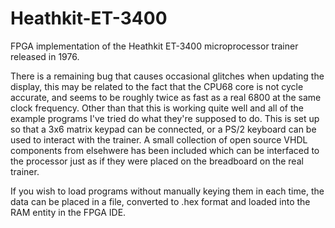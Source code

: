 # Heathkit-ET-3400
FPGA implementation of the Heathkit ET-3400 microprocessor trainer released in 1976.

There is a remaining bug that causes occasional glitches when updating the display, this may be related to the fact that the CPU68 core is not cycle accurate, and seems to be roughly twice as fast as a real 6800 at the same clock frequency. Other than that this is working quite well and all of the example programs I've tried do what they're supposed to do. This is set up so that a 3x6 matrix keypad can be connected, or a PS/2 keyboard can be used to interact with the trainer. A small collection of open source VHDL components from elsehwere has been included which can be interfaced to the processor just as if they were placed on the breadboard on the real trainer. 

If you wish to load programs without manually keying them in each time, the data can be placed in a file, converted to .hex format and loaded into the RAM entity in the FPGA IDE. 
